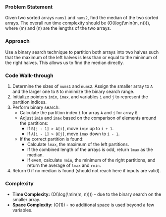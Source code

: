 ### Problem Statement
Given two sorted arrays `nums1` and `nums2`, find the median of the two sorted arrays. The overall run time complexity should be \(O(\log(\min(m, n)))\), where \(m\) and \(n\) are the lengths of the two arrays.

### Approach
Use a binary search technique to partition both arrays into two halves such that the maximum of the left halves is less than or equal to the minimum of the right halves. This allows us to find the median directly.

### Code Walk-through
1. Determine the sizes of `nums1` and `nums2`. Assign the smaller array to `A` and the larger one to `B` to minimize the binary search range.
2. Initialize pointers `imin`, `imax`, and variables `i` and `j` to represent the partition indices.
3. Perform binary search:
   - Calculate the partition index `i` for array `A` and `j` for array `B`.
   - Adjust `imin` and `imax` based on the comparison of elements around the partitions:
     - If `B[j - 1] > A[i]`, move `imin` up to `i + 1`.
     - If `A[i - 1] > B[j]`, move `imax` down to `i - 1`.
   - If the correct partition is found:
     - Calculate `lmax`, the maximum of the left partitions.
     - If the combined length of the arrays is odd, return `lmax` as the median.
     - If even, calculate `rmin`, the minimum of the right partitions, and return the average of `lmax` and `rmin`.
4. Return 0 if no median is found (should not reach here if inputs are valid).

### Complexity
- **Time Complexity:** \(O(\log(\min(m, n)))\) - due to the binary search on the smaller array.
- **Space Complexity:** \(O(1)\) - no additional space is used beyond a few variables.
